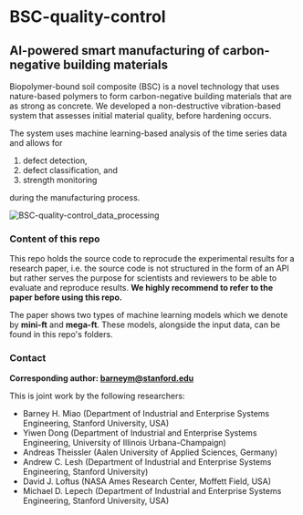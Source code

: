 # BSC-quality-control

## AI-powered smart manufacturing of carbon-negative building materials

Biopolymer-bound soil composite (BSC) is a novel technology that uses nature-based polymers to form carbon-negative building materials that are as strong as concrete. 
We developed a non-destructive vibration-based system that assesses initial material quality, before hardening occurs.


The system uses machine learning-based analysis of the time series data and allows for 
1. defect detection,
2. defect classification, and
3. strength monitoring

during the manufacturing process.




![BSC-quality-control_data_processing](https://github.com/user-attachments/assets/f9680c11-a55e-4395-be5d-303ef74c322a)


### Content of this repo

This repo holds the source code to reprocude the experimental results for a research paper, i.e. the source code is not structured in the form of an API but rather serves the purpose for scientists and reviewers to be able to evaluate and reproduce results.
**We highly recommend to refer to the paper before using this repo.**


The paper shows two types of machine learning models which we denote by **mini-ft** and **mega-ft**. These models, alongside the input data, can be found in this repo's folders.


### Contact

**Corresponding author: barneym@stanford.edu** 

This is joint work by the following researchers:

* Barney H. Miao (Department of Industrial and Enterprise Systems Engineering, Stanford University, USA)
* Yiwen Dong (Department of Industrial and Enterprise Systems Engineering, University of Illinois Urbana-Champaign)
* Andreas Theissler (Aalen University of Applied Sciences, Germany)
* Andrew C. Lesh (Department of Industrial and Enterprise Systems Engineering, Stanford University)
* David J. Loftus (NASA Ames Research Center, Moffett Field, USA)
* Michael D. Lepech (Department of Industrial and Enterprise Systems Engineering, Stanford University, USA)
